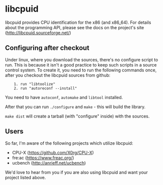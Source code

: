 libcpuid
========

libcpuid provides CPU identification for the x86 (and x86_64).
For details about the programming API, please see the docs
on the project's site (http://libcpuid.sourceforge.net/)

Configuring after checkout
--------------------------

Under linux, where you download the sources, there's no
configure script to run. This is because it isn't a good practice to keep
such scripts in a source control system. To create it, you need to run the
following commands once, after you checkout the libcpuid sources
from github:

        1. run "libtoolize"
        2. run "autoreconf --install"

You need to have `autoconf`, `automake` and `libtool` installed.

After that you can run `./configure` and `make` - this will build
the library.

`make dist` will create a tarball (with "configure" inside) with the
sources.

Users
-----

So far, I'm aware of the following projects which utilize libcpuid:

* CPU-X (https://github.com/X0rg/CPU-X)
* fre:ac (https://www.freac.org/)
* ucbench (http://anrieff.net/ucbench)

We'd love to hear from you if you are also using libcpuid and want your project listed above.
